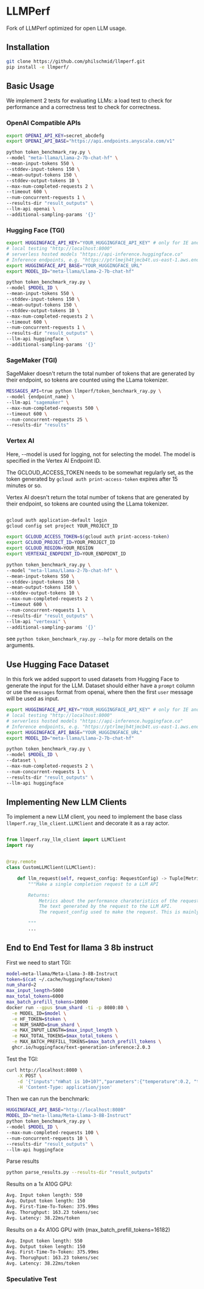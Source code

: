 # LLMPerf

Fork of LLMPerf optimized for open LLM usage.

## Installation

```bash
git clone https://github.com/philschmid/llmperf.git 
pip install -e llmperf/
```

## Basic Usage

We implement 2 tests for evaluating LLMs: a load test to check for performance and a correctness test to check for correctness.

### OpenAI Compatible APIs

```bash
export OPENAI_API_KEY=secret_abcdefg
export OPENAI_API_BASE="https://api.endpoints.anyscale.com/v1"

python token_benchmark_ray.py \
--model "meta-llama/Llama-2-7b-chat-hf" \
--mean-input-tokens 550 \
--stddev-input-tokens 150 \
--mean-output-tokens 150 \
--stddev-output-tokens 10 \
--max-num-completed-requests 2 \
--timeout 600 \
--num-concurrent-requests 1 \
--results-dir "result_outputs" \
--llm-api openai \
--additional-sampling-params '{}'
```

### Hugging Face (TGI)

```bash
export HUGGINGFACE_API_KEY="YOUR_HUGGINGFACE_API_KEY" # only for IE and API
# local testing "http://localhost:8000"
# serverless hosted models "https://api-inference.huggingface.co"
# Inference endpoints, e.g. "https://ptrlmejh4tjmcb4t.us-east-1.aws.endpoints.huggingface.cloud"
export HUGGINGFACE_API_BASE="YOUR_HUGGINGFACE_URL"
export MODEL_ID="meta-llama/Llama-2-7b-chat-hf"

python token_benchmark_ray.py \
--model $MODEL_ID \
--mean-input-tokens 550 \
--stddev-input-tokens 150 \
--mean-output-tokens 150 \
--stddev-output-tokens 10 \
--max-num-completed-requests 2 \
--timeout 600 \
--num-concurrent-requests 1 \
--results-dir "result_outputs" \
--llm-api huggingface \
--additional-sampling-params '{}'
```

### SageMaker (TGI)

SageMaker doesn't return the total number of tokens that are generated by their endpoint, so tokens are counted using the LLama tokenizer.

```bash
MESSAGES_API=true python llmperf/token_benchmark_ray.py \
--model {endpoint_name} \
--llm-api "sagemaker" \
--max-num-completed-requests 500 \
--timeout 600 \
--num-concurrent-requests 25 \
--results-dir "results"
```

### Vertex AI

Here, --model is used for logging, not for selecting the model. The model is specified in the Vertex AI Endpoint ID.

The GCLOUD_ACCESS_TOKEN needs to be somewhat regularly set, as the token generated by `gcloud auth print-access-token` expires after 15 minutes or so.

Vertex AI doesn't return the total number of tokens that are generated by their endpoint, so tokens are counted using the LLama tokenizer.

```bash

gcloud auth application-default login
gcloud config set project YOUR_PROJECT_ID

export GCLOUD_ACCESS_TOKEN=$(gcloud auth print-access-token)
export GCLOUD_PROJECT_ID=YOUR_PROJECT_ID
export GCLOUD_REGION=YOUR_REGION
export VERTEXAI_ENDPOINT_ID=YOUR_ENDPOINT_ID

python token_benchmark_ray.py \
--model "meta-llama/Llama-2-7b-chat-hf" \
--mean-input-tokens 550 \
--stddev-input-tokens 150 \
--mean-output-tokens 150 \
--stddev-output-tokens 10 \
--max-num-completed-requests 2 \
--timeout 600 \
--num-concurrent-requests 1 \
--results-dir "result_outputs" \
--llm-api "vertexai" \
--additional-sampling-params '{}'
```

see `python token_benchmark_ray.py --help` for more details on the arguments.

## Use Hugging Face Dataset

In this fork we added support to used datasets from Hugging Face to generate the input for the LLM. Dataset should either have a `prompt` column or use the `messages` format from openai, where then the first `user` message will be used as input. 

```bash
export HUGGINGFACE_API_KEY="YOUR_HUGGINGFACE_API_KEY" # only for IE and API
# local testing "http://localhost:8000"
# serverless hosted models "https://api-inference.huggingface.co"
# Inference endpoints, e.g. "https://ptrlmejh4tjmcb4t.us-east-1.aws.endpoints.huggingface.cloud"
export HUGGINGFACE_API_BASE="YOUR_HUGGINGFACE_URL"
export MODEL_ID="meta-llama/Llama-2-7b-chat-hf"

python token_benchmark_ray.py \
--model $MODEL_ID \
--dataset \
--max-num-completed-requests 2 \
--num-concurrent-requests 1 \
--results-dir "result_outputs" \
--llm-api huggingface 
```

## Implementing New LLM Clients

To implement a new LLM client, you need to implement the base class `llmperf.ray_llm_client.LLMClient` and decorate it as a ray actor.

```python

from llmperf.ray_llm_client import LLMClient
import ray


@ray.remote
class CustomLLMClient(LLMClient):

    def llm_request(self, request_config: RequestConfig) -> Tuple[Metrics, str, RequestConfig]:
        """Make a single completion request to a LLM API

        Returns:
            Metrics about the performance charateristics of the request.
            The text generated by the request to the LLM API.
            The request_config used to make the request. This is mainly for logging purposes.

        """
        ...

```

## End to End Test for llama 3 8b instruct

First we need to start TGI:

```bash
model=meta-llama/Meta-Llama-3-8B-Instruct
token=$(cat ~/.cache/huggingface/token)
num_shard=2
max_input_length=5000
max_total_tokens=6000
max_batch_prefill_tokens=10000
docker run --gpus $num_shard -ti -p 8080:80 \
  -e MODEL_ID=$model \
  -e HF_TOKEN=$token \
  -e NUM_SHARD=$num_shard \
  -e MAX_INPUT_LENGTH=$max_input_length \
  -e MAX_TOTAL_TOKENS=$max_total_tokens \
  -e MAX_BATCH_PREFILL_TOKENS=$max_batch_prefill_tokens \
  ghcr.io/huggingface/text-generation-inference:2.0.3
```

Test the TGI:

```bash
curl http://localhost:8080 \
    -X POST \
    -d '{"inputs":"nWhat is 10+10?","parameters":{"temperature":0.2, "top_p": 0.95, "max_new_tokens": 256}}' \
    -H 'Content-Type: application/json'
```

Then we can run the benchmark:

```bash 
HUGGINGFACE_API_BASE="http://localhost:8080"
MODEL_ID="meta-llama/Meta-Llama-3-8B-Instruct"
python token_benchmark_ray.py \
--model $MODEL_ID \
--max-num-completed-requests 100 \
--num-concurrent-requests 10 \
--results-dir "result_outputs" \
--llm-api huggingface 
```

Parse results 

```bash
python parse_results.py --results-dir "result_outputs"
```

Results on a 1x A10G GPU:

```bash
Avg. Input token length: 550
Avg. Output token length: 150
Avg. First-Time-To-Token: 375.99ms
Avg. Thorughput: 163.23 tokens/sec
Avg. Latency: 38.22ms/token
```

Results on a 4x A10G GPU with (max_batch_prefill_tokens=16182)

```bash
Avg. Input token length: 550
Avg. Output token length: 150
Avg. First-Time-To-Token: 375.99ms
Avg. Thorughput: 163.23 tokens/sec
Avg. Latency: 38.22ms/token
```


### Speculative Test

```bash
